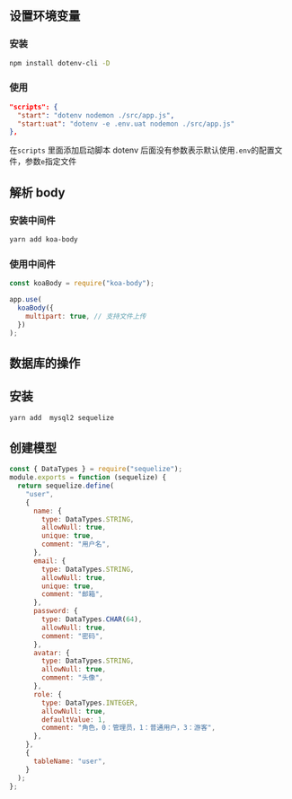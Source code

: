 ## 设置环境变量

### 安装

```bash
npm install dotenv-cli -D
```

### 使用

```json
"scripts": {
  "start": "dotenv nodemon ./src/app.js",
  "start:uat": "dotenv -e .env.uat nodemon ./src/app.js"
},
```

在`scripts` 里面添加启动脚本 dotenv 后面没有参数表示默认使用`.env`的配置文件，参数`e`指定文件

## 解析 body

### 安装中间件

```bash
yarn add koa-body
```

### 使用中间件

```js
const koaBody = require("koa-body");

app.use(
  koaBody({
    multipart: true, // 支持文件上传
  })
);
```

## 数据库的操作

## 安装

```bash
yarn add  mysql2 sequelize
```

## 创建模型

```javascript
const { DataTypes } = require("sequelize");
module.exports = function (sequelize) {
  return sequelize.define(
    "user",
    {
      name: {
        type: DataTypes.STRING,
        allowNull: true,
        unique: true,
        comment: "用户名",
      },
      email: {
        type: DataTypes.STRING,
        allowNull: true,
        unique: true,
        comment: "邮箱",
      },
      password: {
        type: DataTypes.CHAR(64),
        allowNull: true,
        comment: "密码",
      },
      avatar: {
        type: DataTypes.STRING,
        allowNull: true,
        comment: "头像",
      },
      role: {
        type: DataTypes.INTEGER,
        allowNull: true,
        defaultValue: 1,
        comment: "角色，0：管理员，1：普通用户，3：游客",
      },
    },
    {
      tableName: "user",
    }
  );
};

```
